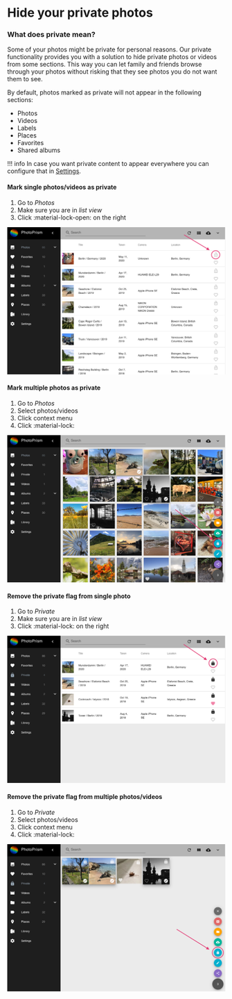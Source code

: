 # Hide your private photos #
### What does private mean? ###
Some of your photos might be private for personal reasons. 
Our private functionality provides you with a solution to hide private photos or videos from some sections.
This way you can let family and friends browse through your photos without risking that they see photos you do not want them to see.

By default, photos marked as private will not appear in the following sections:

 * Photos
 * Videos
 * Labels
 * Places
 * Favorites
 * Shared albums
 
!!! info
    In case you want private content to appear everywhere you can configure that in [Settings](../settings/ui.md).
 
#### Mark single photos/videos as private ####

1. Go to *Photos*
2. Make sure you are in *list view*
3. Click :material-lock-open: on the right

![Screenshot](img/private-list.png)

#### Mark multiple photos as private ####

1. Go to *Photos*
2. Select photos/videos
3. Click context menu
4. Click :material-lock:

![Screenshot](img/private-context-menu.png)

#### Remove the private flag from single photo ####

1. Go to *Private*
2. Make sure you are in *list view*
3. Click :material-lock: on the right

![Screenshot](img/remove-private-list.png)

#### Remove the private flag from multiple photos/videos ####

1. Go to *Private*
2. Select photos/videos
3. Click context menu
4. Click :material-lock:

![Screenshot](img/remove-private-context-menu.png)
